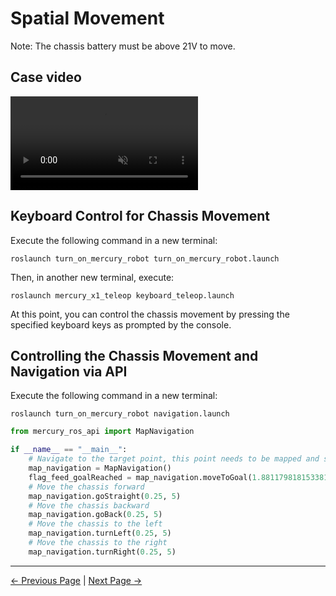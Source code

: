 # Spatial Movement

Note: The chassis battery must be above 21V to move.

## Case video

<video alt="" playsinline="" autoplay="" loop="" muted>
<source src="https://hackster.imgix.net/uploads/attachments/1707617/a_KOtF2GyQHL.gif?auto=compress&amp;gifq=35&amp;w=740&amp;h=555&amp;fit=max&amp;fm=mp4" type="video/mp4">
</video>

## Keyboard Control for Chassis Movement

Execute the following command in a new terminal:
```shell
roslaunch turn_on_mercury_robot turn_on_mercury_robot.launch
```

Then, in another new terminal, execute:
```shell
roslaunch mercury_x1_teleop keyboard_teleop.launch
```

At this point, you can control the chassis movement by pressing the specified keyboard keys as prompted by the console.

## Controlling the Chassis Movement and Navigation via API

Execute the following command in a new terminal:
```shell
roslaunch turn_on_mercury_robot navigation.launch
```

```python
from mercury_ros_api import MapNavigation

if __name__ == "__main__":
    # Navigate to the target point, this point needs to be mapped and set by yourself
    map_navigation = MapNavigation()
    flag_feed_goalReached = map_navigation.moveToGoal(1.8811798181533813, 1.25142673254013062, 0.9141818042023212,0.4053043657122249)
    # Move the chassis forward
    map_navigation.goStraight(0.25, 5)
    # Move the chassis backward
    map_navigation.goBack(0.25, 5)
    # Move the chassis to the left
    map_navigation.turnLeft(0.25, 5)
    # Move the chassis to the right
    map_navigation.turnRight(0.25, 5)
```

---

[← Previous Page](../7-ExamplesRobotsUsing/7.1-stag_detect.md) | [Next Page →](../7-ExamplesRobotsUsing/7.3-move_and_catch.md)